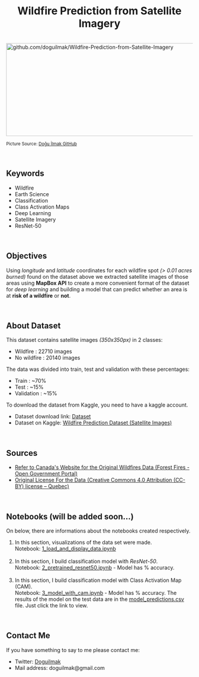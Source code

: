 <h1 align=center >Wildfire Prediction from Satellite Imagery</h1>  

<br>  

<img  src="https://raw.githubusercontent.com/doguilmak/Wildfire-Prediction-from-Satellite-Imagery/main/assets/wildfire_canada.png" width=1000  height=250 alt="github.com/doguilmak/Wildfire-Prediction-from-Satellite-Imagery"/>

<small>Picture Source: <a href="https://github.com/doguilmak/Wildfire-Prediction-from-Satellite-Imagery">Doğu İlmak GitHub</a></small>

<br> 

<h2>Keywords</h2>
<ul>
  <li>Wildfire</li>
  <li>Earth Science</li>
  <li>Classification</li>
  <li>Class Activation Maps</li>
  <li>Deep Learning</li>
  <li>Satellite Imagery</li>
  <li>ResNet-50</li>
</ul>

<br>

<h2>Objectives</h2>  

<p>Using <i>longitude</i> and <i>latitude</i> coordinates for each wildfire spot <i>(> 0.01 acres burned)</i> found on the dataset above we extracted satellite images of those areas using <b>MapBox API</b> to create a more convenient format of the dataset for <i>deep learning</i> and building a model that can predict whether an area is at <b>risk of a wildfire</b> or <b>not</b>.</p>

<br> 

<h2>About Dataset</h2> 

<p>This dataset contains satellite images <i>(350x350px)</i> in 2 classes:</p> 

<ul>
	<li>Wildfire : 22710 images</li>
	<li>No wildfire : 20140 images</li>
</ul>  

<p>The data was divided into train, test and validation with these percentages:</p>

<ul>
	<li>Train : ~70%</li>
	<li>Test : ~15%</li>
	<li>Validation : ~15%</li>
</ul>  

<p>To download the dataset from Kaggle, you need to have a kaggle account.</p>

<ul>
	<li>Dataset download link: <a  href='https://www.kaggle.com/datasets/abdelghaniaaba/wildfire-prediction-dataset/download?datasetVersionNumber=1'>Dataset</a></li>
	<li>Dataset on Kaggle: <a  href='https://www.kaggle.com/datasets/abdelghaniaaba/wildfire-prediction-dataset'>Wildfire Prediction Dataset (Satellite Images)</a></li>
</ul>

<br>

<h2>Sources</h2>

<ul>

<li><a  href='https://open.canada.ca/data/en/dataset/9d8f219c-4df0-4481-926f-8a2a532ca003'>Refer to Canada's Website for the Original Wildfires Data (Forest Fires - Open Government Portal)</a>

<li><a  href='https://www.donneesquebec.ca/fr/licence/'>Original License For the Data (Creative Commons 4.0 Attribution (CC-BY) license – Quebec)</a></li>

</ul>

<br>

<h2>Notebooks (will be added soon...)</h2>

On below, there are informations about the notebooks created respectively.

<ol>
	<li>In this section, visualizations of the data set were made. <br> Notebook: <a href=''>1_load_and_display_data.ipynb</a></li> <br>
	<li>In this section, I build classification model with <i>ResNet-50</i>. <br> Notebook: <a href=''>2_pretrained_resnet50.ipynb</a> - Model has % accuracy.</li> <br>
	<li>In this section, I build classification model with Class Activation Map (CAM). <br> Notebook: <a href=''>3_model_with_cam.ipynb</a> - Model has % accuracy. The results of the model on the test data are in the <a href="">model_predictions.csv</a> file. Just click the link to view.</p></li>
</ol>

<br>

<h2>Contact Me</h2>

<p>If you have something to say to me please contact me:</p>

<ul>
	 <li>Twitter: <a href="https://twitter.com/Doguilmak">Doguilmak</a></li>
	 <li>Mail address: doguilmak@gmail.com</li>
</ul>
